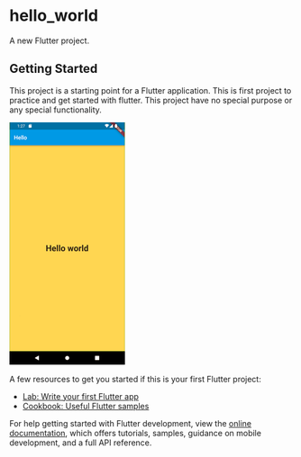 # hello_world

A new Flutter project.

## Getting Started

This project is a starting point for a Flutter application.
This is first project to practice and get started with flutter.
This project have no special purpose or any special functionality.


![](images/hello_world.png)

A few resources to get you started if this is your first Flutter project:

- [Lab: Write your first Flutter app](https://docs.flutter.dev/get-started/codelab)
- [Cookbook: Useful Flutter samples](https://docs.flutter.dev/cookbook)

For help getting started with Flutter development, view the
[online documentation](https://docs.flutter.dev/), which offers tutorials,
samples, guidance on mobile development, and a full API reference.
